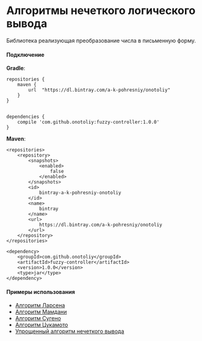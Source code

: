 # Алгоритмы нечеткого логического вывода

Библиотека реализующая преобразование числа в письменную форму.

#### Подключение

**Gradle**:
```
repositories {
    maven {
        url  "https://dl.bintray.com/a-k-pohresniy/onotoliy"
    }
}


dependencies {
    compile 'com.github.onotoliy:fuzzy-controller:1.0.0'
}
```

**Maven**:
```
<repositories>
    <repository>
        <snapshots>
            <enabled>
                false
            </enabled>
        </snapshots>
        <id>
            bintray-a-k-pohresniy-onotoliy
        </id>
        <name>
            bintray
        </name>
        <url>
            https://dl.bintray.com/a-k-pohresniy/onotoliy
        </url>
    </repository>
</repositories>

<dependency>
    <groupId>com.github.onotoliy</groupId>
    <artifactId>fuzzy-controller</artifactId>
    <version>1.0.0</version>
    <type>jar</type>
</dependency>
```

#### Примеры использования
+ [Алгоритм Ларсена](https://github.com/onotoliy/fuzzy-controller/blob/master/src/test/java/com/github/onotoliy/fuzzycontroller/algorithms/LarsenBuilderTest.java)
+ [Алгоритм Мамдани](https://github.com/onotoliy/fuzzy-controller/blob/master/src/test/java/com/github/onotoliy/fuzzycontroller/algorithms/MamdaniBuilderTest.java)
+ [Алгоритм Сугено](https://github.com/onotoliy/fuzzy-controller/blob/master/src/test/java/com/github/onotoliy/fuzzycontroller/algorithms/SugenoBuilderTest.java)
+ [Алгоритм Цукамото](https://github.com/onotoliy/fuzzy-controller/blob/master/src/test/java/com/github/onotoliy/fuzzycontroller/algorithms/TsukamotoBuilderTest.java)
+ [Упрощенный алгоритм нечеткого вывода](https://github.com/onotoliy/fuzzy-controller/blob/master/src/test/java/com/github/onotoliy/fuzzycontroller/algorithms/SimplifiedAlgorithmBuilderTest.java)
